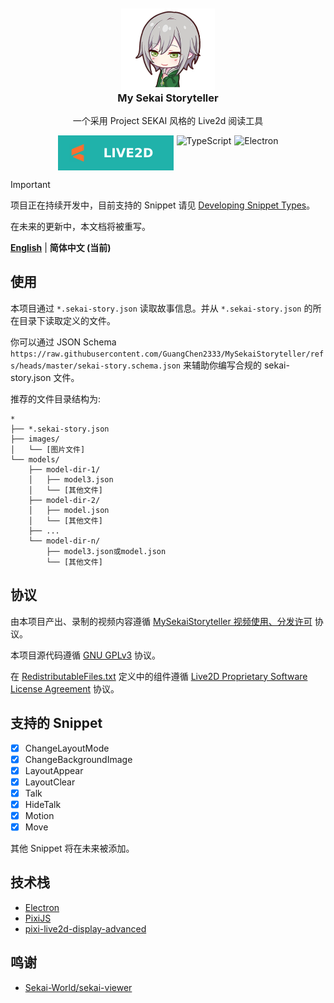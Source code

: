 <!--suppress HtmlDeprecatedAttribute -->
<div align="center" style="text-align: center; margin-top: 10px;">
 <img src="documents/assets/logo.png" style="align-self: center; width: 150px; margin-bottom: 0;" alt="Logo" />
 <h3 style="margin-top: 0; text-align: center;">My Sekai Storyteller</h3>
 <p style="text-align: center;">一个采用 Project SEKAI 风格的 Live2d 阅读工具</p>
 <div style="display: flex; justify-content: center;">
  <img src="documents/assets/live2d-badge.svg" alt="Live2D Badge" style="margin-top: 0; margin-right: 5px;"/>
  <img src="https://img.shields.io/badge/typescript-20B2AA?logoColor=ffffff&style=for-the-badge&logo=typescript" alt="TypeScript" style="margin-top: 0; margin-right: 5px;" />
  <img src="https://img.shields.io/badge/electron-20B2AA?style=for-the-badge&logoColor=white&logo=electron" alt="Electron" style="margin-top: 0;" />
 </div>
</div>

> [!IMPORTANT]
> 项目正在持续开发中，目前支持的 Snippet 请见 [Developing Snippet Types](#支持的-snippet)。
>
> 在未来的更新中，本文档将被重写。

[**English**](README.md) | **简体中文 (当前)**

## 使用

本项目通过 `*.sekai-story.json` 读取故事信息。并从 `*.sekai-story.json` 的所在目录下读取定义的文件。

你可以通过 JSON Schema
`https://raw.githubusercontent.com/GuangChen2333/MySekaiStoryteller/refs/heads/master/sekai-story.schema.json`
来辅助你编写合规的 sekai-story.json 文件。

推荐的文件目录结构为:

```
*
├── *.sekai-story.json
├── images/
│   └── [图片文件]
└── models/
    ├── model-dir-1/
    │   ├── model3.json
    │   └── [其他文件]
    ├── model-dir-2/
    │   ├── model.json
    │   └── [其他文件]
    ├── ...
    └── model-dir-n/
        ├── model3.json或model.json
        └── [其他文件]
```

## 协议

由本项目产出、录制的视频内容遵循 [MySekaiStoryteller 视频使用、分发许可](VIDEO-LICENSE-CN.md) 协议。

本项目源代码遵循 [GNU GPLv3](LICENSE) 协议。

在 [RedistributableFiles.txt](src/renderer/RedistributableFiles.txt) 定义中的组件遵循
[Live2D Proprietary Software License Agreement](https://www.live2d.com/eula/live2d-proprietary-software-license-agreement_en.html)
协议。

## 支持的 Snippet

- [x] ChangeLayoutMode
- [x] ChangeBackgroundImage
- [x] LayoutAppear
- [x] LayoutClear
- [x] Talk
- [x] HideTalk
- [x] Motion
- [x] Move

其他 Snippet 将在未来被添加。

## 技术栈

- [Electron](https://www.electronjs.org/)
- [PixiJS](https://pixijs.com/)
- [pixi-live2d-display-advanced](https://github.com/GuangChen2333/pixi-live2d-display-advanced)

## 鸣谢

- [Sekai-World/sekai-viewer](https://github.com/Sekai-World/sekai-viewer)
